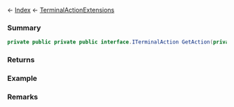 ← [Index](Api-Index) ← [TerminalActionExtensions](Sandbox.Game.Gui.TerminalActionExtensions)

### Summary

```csharp
private public private public interface.ITerminalAction GetAction(private public interface.IMyTerminalBlock block, string name)
```

### Returns

### Example

### Remarks

